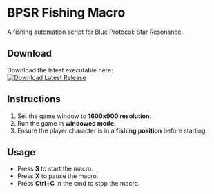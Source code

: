 # BPSR Fishing Macro

A fishing automation script for Blue Protocol: Star Resonance.

## Download

Download the latest executable here:  
[![Download Latest Release](https://img.shields.io/badge/Download-Latest%20Release-blue?style=for-the-badge)](https://github.com/rdsp04/bpsr-fishing/releases/latest)

## Instructions

1. Set the game window to **1600x900 resolution**.  
2. Run the game in **windowed mode**.  
3. Ensure the player character is in a **fishing position** before starting.  

## Usage

- Press **S** to start the macro.  
- Press **X** to pause the macro.
- Press **Ctrl+C** in the cmd to stop the macro.

